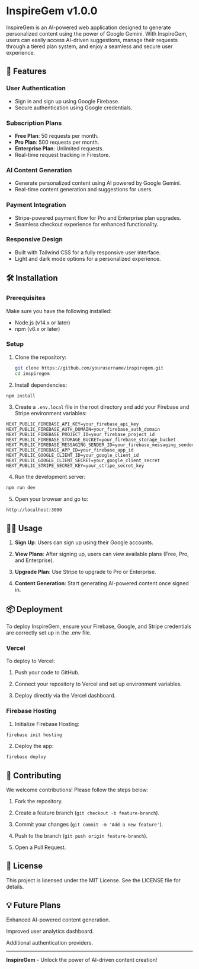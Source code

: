 # InspireGem v1.0.0

InspireGem is an AI-powered web application designed to generate personalized content using the power of Google Gemini. With InspireGem, users can easily access AI-driven suggestions, manage their requests through a tiered plan system, and enjoy a seamless and secure user experience.

## 🚀 Features

### User Authentication
- Sign in and sign up using Google Firebase.
- Secure authentication using Google credentials.

### Subscription Plans
- **Free Plan**: 50 requests per month.
- **Pro Plan**: 500 requests per month.
- **Enterprise Plan**: Unlimited requests.
- Real-time request tracking in Firestore.

### AI Content Generation
- Generate personalized content using AI powered by Google Gemini.
- Real-time content generation and suggestions for users.

### Payment Integration
- Stripe-powered payment flow for Pro and Enterprise plan upgrades.
- Seamless checkout experience for enhanced functionality.

### Responsive Design
- Built with Tailwind CSS for a fully responsive user interface.
- Light and dark mode options for a personalized experience.

## 🛠️ Installation

### Prerequisites
Make sure you have the following installed:
- Node.js (v14.x or later)
- npm (v6.x or later)

### Setup
1. Clone the repository:
   ```bash
   git clone https://github.com/yourusername/inspiregem.git
   cd inspiregem
   ```
2. Install dependencies:
```bash
npm install
```
3. Create a ```.env.local``` file in the root directory and add your Firebase and Stripe environment variables:
```.env.local
NEXT_PUBLIC_FIREBASE_API_KEY=your_firebase_api_key
NEXT_PUBLIC_FIREBASE_AUTH_DOMAIN=your_firebase_auth_domain
NEXT_PUBLIC_FIREBASE_PROJECT_ID=your_firebase_project_id
NEXT_PUBLIC_FIREBASE_STORAGE_BUCKET=your_firebase_storage_bucket
NEXT_PUBLIC_FIREBASE_MESSAGING_SENDER_ID=your_firebase_messaging_sender_id
NEXT_PUBLIC_FIREBASE_APP_ID=your_firebase_app_id
NEXT_PUBLIC_GOOGLE_CLIENT_ID=your_google_client_id
NEXT_PUBLIC_GOOGLE_CLIENT_SECRET=your_google_client_secret
NEXT_PUBLIC_STRIPE_SECRET_KEY=your_stripe_secret_key
```
4. Run the development server:
```bash
npm run dev
```
5. Open your browser and go to:
```
http://localhost:3000
```

## 🧑‍💻 Usage

1. **Sign Up**: Users can sign up using their Google accounts.


2. **View Plans**: After signing up, users can view available plans (Free, Pro, and Enterprise).


3. **Upgrade Plan**: Use Stripe to upgrade to Pro or Enterprise.


4. **Content Generation**: Start generating AI-powered content once signed in.

## 📦 Deployment

To deploy InspireGem, ensure your Firebase, Google, and Stripe credentials are correctly set up in the .env file.

### Vercel

To deploy to Vercel:

1. Push your code to GitHub.


2. Connect your repository to Vercel and set up environment variables.


3. Deploy directly via the Vercel dashboard.



### Firebase Hosting

1. Initialize Firebase Hosting:
```bash
firebase init hosting
```

2. Deploy the app:
```bash
firebase deploy
```


## 🤝 Contributing

We welcome contributions! Please follow the steps below:

1. Fork the repository.


2. Create a feature branch (```git checkout -b feature-branch```).


3. Commit your changes (```git commit -m 'Add a new feature'```).


4. Push to the branch (```git push origin feature-branch```).


5. Open a Pull Request.



## 📝 License

This project is licensed under the MIT License. See the LICENSE file for details.

## 💡 Future Plans

Enhanced AI-powered content generation.

Improved user analytics dashboard.

Additional authentication providers.



---

**InspireGem** - Unlock the power of AI-driven content creation!
